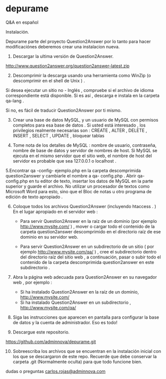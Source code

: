 depurame
========

Q&amp;A en español

Instalación.

Depurame parte del proyecto Question2Answer por lo tanto para hacer modificaciónes deberemos crear una instalacion nueva.

1. Descargar la ultima versión de Question2Answer.

http://www.question2answer.org/question2answer-latest.zip

2. Descomprimir la descarga usando una herramienta como WinZip (o descomprimir en el shell de Unix ) .

Si desea ejecutar un sitio no - Inglés , compruebe si el archivo de idioma correspondiente está disponible. Si es así , descarga e instala en la carpeta qa-lang . 

Si no, es fácil de traducir Question2Answer por ti mismo.

3. Crear una base de datos MySQL, y un usuario de MySQL con permisos completos para esa base de datos .
Si usted está interesado , los privilegios realmente necesarias son : CREATE , ALTER , DELETE , INSERT , SELECT , UPDATE , bloquear tablas

4. Tome nota de los detalles de MySQL : nombre de usuario, contraseña, nombre de base de datos y servidor de nombres de host. Si MySQL se ejecuta en el mismo servidor que el sitio web, el nombre de host del servidor es probable que sea 127.0.0.1 o localhost .

5.Encontrar qa -config- ejemplo.php en la carpeta descomprimida question2answer y cambiarle el nombre a qa- config.php .
Abrir qa- config.php en tu editor de texto, insertar los datos de MySQL en la parte superior y guarde el archivo. No utilizar un procesador de textos como Microsoft Word para esto, sino que el Bloc de notas u otro programa de edición de texto apropiado .

6. Coloque todos los archivos Question2Answer (incluyendo htaccess . ) En el lugar apropiado en el servidor web :

	- Para servir Question2Answer en la raíz de un dominio (por ejemplo http://www.mysite.com/ ) , mover o cargar todo el contenido de la carpeta question2answer descomprimido en el directorio raíz de ese dominio en su servidor web.

	- Para servir Question2Answer en un subdirectorio de un sitio ( por ejemplo http://www.mysite.com/qa/ ) , cree el subdirectorio dentro del directorio raíz del sitio web , a continuación, pasar o subir todo el contenido de la carpeta descomprimida question2answer en este subdirectorio .

7. Abra la página web adecuada para Question2Answer en su navegador web , por ejemplo :
	
	- Si ha instalado Question2Answer en la raíz de un dominio, http://www.mysite.com/
	- Si ha instalado Question2Answer en un subdirectorio , http://www.mysite.com/qa/

8. Siga las instrucciones que aparecen en pantalla para configurar la base de datos y la cuenta de administrador. Eso es todo!

9. Descargue este repositorio.

https://github.com/adminnova/depurame.git

10. Sobreescriba los archivos que se encuentran en la instalación inicial con los que se descargaron de este repo. Recuerde que debe conservar la carpeta .git (Normalmente oculta) para que todo funcione bien.

dudas o preguntas carlos.rojas@adminnova.com

